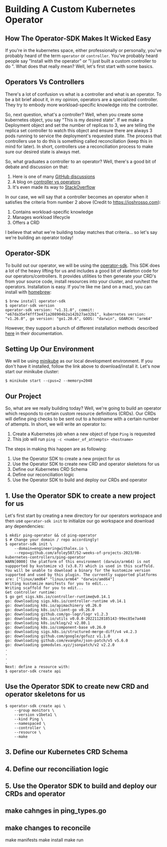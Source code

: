 # Building A Custom Kubernetes Operator
## How The Operator-SDK Makes It Wicked Easy

If you're in the kubernetes space, either professionally or personally, 
you've probably heard of the term `operator` or `controller`. You've 
probably heard people say "Install <XYZ> with the operator" or 
"I just built a custom controller to do <ABC>". What does that really mean?
Well, let's first start with some basics.

## Operators Vs Controllers
There's a lot of confusion vs what is a controller and what is an operator.
To be a bit brief about it, in my opinion, operators are a specialized 
controller. They try to embody more workload-specific knowledge into
the controller. 

So, next question, what's a controller? Well, when you create some kubernetes
object, you say "This is my desired state". If we make a Deployment object and
set the number of replicas to 3, we are telling the replica set controller to
watch this object and ensure there are always 3 pods running to service the
deployment's requested state. The process that controllers use to do this
is something called reconciliation (keep this in mind for later). In short, 
controllers use a reconciliation process to make sure our desired state is 
always met.

So, what graduates a controller to an operator? Well, there's a good bit
of debate and discussion on that:

1. Here is one of many [GitHub discussions](https://github.com/kubeflow/training-operator/issues/300)
2. A blog on [controller vs operators](https://joshrosso.com/docs/2019/2019-10-13-controllers-and-operators/)
3. It's even made its way to [StackOverflow](https://stackoverflow.com/questions/47848258/what-is-the-difference-between-a-kubernetes-controller-and-a-kubernetes-operator)

In our case, we will say that a controller becomes an operator when it 
satisfies the criteria from number 2 above (Credit to https://joshrosso.com):

1. Contains workload-specific knowledge
2. Manages workload lifecycle
3. Offers a CRD

I believe that what we're building today matches that criteria...
so let's say we're building an operator today!

## Operator-SDK

To build out our operator, we will be using the 
[operator-sdk](https://sdk.operatorframework.io/). This SDK does a lot
of the heavy lifting for us and includes a good bit of skeleton code
for our operators/controllers. It provides utilities to then generate
your CRD's from your source code, install resources into your cluster,
and run/test the operators. Installation is easy. If you're like me (and
on a mac), you can install with [homebrew](https://brew.sh/):

```shell
$ brew install operator-sdk
$ operator-sdk version
operator-sdk version: "v1.31.0", commit: "e67da35ef4fff3e471a208904b2a142b27ae32b1", kubernetes version: "v1.26.0", go version: "go1.20.6", GOOS: "darwin", GOARCH: "arm64"
```

However, they support a bunch of different installation methods described
[here](https://sdk.operatorframework.io/docs/installation/) in their documentation.

## Setting Up Our Environment
We will be using [minikube](https://minikube.sigs.k8s.io/docs/start/) 
as our local development environment. If you don't have it installed, 
follow the link above to download/install it. Let's now start our
minikube cluster:

```shell
$ minikube start --cpus=2 --memory=2048
```



## Our Project
So, what are we really building today? Well, we're going to build an operator
which responds to certain custom resource definitions (CRDs). Our CRDs will
define ping checks to be sent out to a hostname with a certain number of attempts.
In short, we will write an operator to:

1. Create a Kubernetes job when a new object of type `Ping` is requested
2. This job will run `ping -c <number_of_attempts> <hostname>`

The steps in making this happen are as following:

1. Use the Operator SDK to create a new project for us
2. Use the Operator SDK to create new CRD and operator skeletons for us
3. Define our Kubernetes CRD Schema
4. Define our reconciliation logic
5. Use the Operator SDK to build and deploy our CRDs and operator

## 1. Use the Operator SDK to create a new project for us

Let's first start by creating a new directory for our operators workspace 
and then use `operator-sdk init` to initialize our go workspace and download
any dependencies:

```shell
$ mkdir ping-operator && cd ping-operator
$ # Change your domain / repo accordingly!
$ operator-sdk init \
    --domain=engineeringwithalex.io \
    --repo=github.com/afoley587/52-weeks-of-projects-2023/08-kubernetes-controllers/ping-operator
WARN[0000] the platform of this environment (darwin/arm64) is not suppported by kustomize v3 (v3.8.7) which is used in this scaffold. You will be unable to download a binary for the kustomize version supported and used by this plugin. The currently supported platforms are: ["linux/amd64" "linux/arm64" "darwin/amd64"] 
Writing kustomize manifests for you to edit...
Writing scaffold for you to edit...
Get controller runtime:
$ go get sigs.k8s.io/controller-runtime@v0.14.1
go: downloading sigs.k8s.io/controller-runtime v0.14.1
go: downloading k8s.io/apimachinery v0.26.0
go: downloading k8s.io/client-go v0.26.0
go: downloading github.com/go-logr/logr v1.2.3
go: downloading k8s.io/utils v0.0.0-20221128185143-99ec85e7a448
go: downloading k8s.io/klog/v2 v2.80.1
go: downloading k8s.io/component-base v0.26.0
go: downloading sigs.k8s.io/structured-merge-diff/v4 v4.2.3
go: downloading github.com/google/gofuzz v1.1.0
go: downloading github.com/evanphx/json-patch/v5 v5.6.0
go: downloading gomodules.xyz/jsonpatch/v2 v2.2.0
.
.
.
.
Next: define a resource with:
$ operator-sdk create api
```

## Use the Operator SDK to create new CRD and operator skeletons for us

```shell
$ operator-sdk create api \
    --group monitors \
    --version v1beta1 \
    --kind Ping \
    --namespaced \
    --controller \
    --resource \
    --make
```

## 3. Define our Kubernetes CRD Schema
## 4. Define our reconciliation logic
## 5. Use the Operator SDK to build and deploy our CRDs and operator
## make cahnges in ping_types.go

## make changes to reconcile

make manifests
make install
make run

